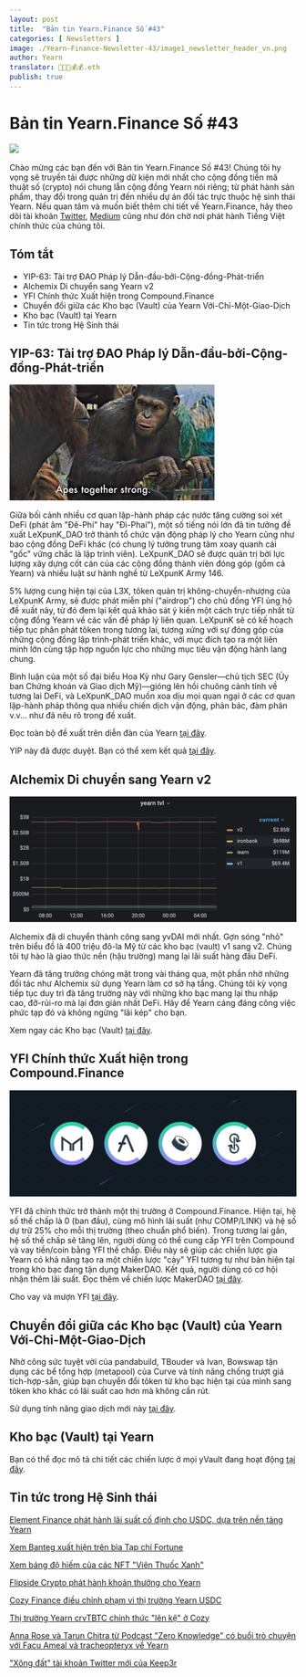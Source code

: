 ```yaml
---
layout: post
title:  "Bản tin Yearn.Finance Số #43"
categories: [ Newsletters ]
image: ./Yearn-Finance-Newsletter-43/image1_newsletter_header_vn.png
author: Yearn
translator: 🤖💵💵💰💰.eth
publish: true
---
```


# Bản tin Yearn.Finance Số #43

![](https://i.imgur.com/mD1d7Nv.png)

Chào mừng các bạn đến với Bản tin Yearn.Finance Số #43! Chúng tôi hy vọng sẽ truyền tải được những dữ kiện mới nhất cho cộng đồng tiền mã thuật số (crypto) nói chung lẫn cộng đồng Yearn nói riêng; từ phát hành sản phẩm, thay đổi trong quản trị đến nhiều dự án đối tác trực thuộc hệ sinh thái Yearn. Nếu quan tâm và muốn biết thêm chi tiết về Yearn.Finance, hãy theo dõi tài khoản [Twitter](https://twitter.com/iearnfinance), [Medium](https://medium.com/iearn) cũng như đón chờ nơi phát hành Tiếng Việt chính thức của chúng tôi.

## **Tóm tắt**

- YIP-63: Tài trợ ĐAO Pháp lý Dẫn-đầu-bởi-Cộng-đồng-Phát-triển
- Alchemix Di chuyển sang Yearn v2
- YFI Chính thức Xuất hiện trong Compound.Finance
- Chuyển đổi giữa các Kho bạc (Vault) của Yearn Với-Chỉ-Một-Giao-Dịch
- Kho bạc (Vault) tại Yearn
- Tin tức trong Hệ Sinh thái

## **YIP-63: Tài trợ ĐAO Pháp lý Dẫn-đầu-bởi-Cộng-đồng-Phát-triển**

![](image2.jpg)

Giữa bối cảnh nhiều cơ quan lập-hành pháp các nước tăng cường soi xét DeFi (phát âm "Đê-Phi" hay "Đì-Phai"), một số tiếng nói lớn đã tin tưởng đề xuất LeXpunK_DAO trở thành tổ chức vận động pháp lý cho Yearn cũng như bao cộng đồng DeFi khác (có chung lý tưởng trung tâm xoay quanh cái "gốc" vững chắc là lập trình viên). LeXpunK_DAO sẽ được quản trị bởi lực lượng xây dựng cốt cán của các cộng đồng thành viên đóng góp (gồm cả Yearn) và nhiều luật sư hành nghề từ LeXpunK&nbsp;Army&nbsp;146.

5% lượng cung hiện tại của L3X, tôken quản trị không-chuyển-nhượng của LeXpunK&nbsp;Army, sẽ được phát miễn phí ("airdrop") cho chủ đồng YFI ủng hộ đề xuất này, từ đó đem lại kết quả khảo sát ý kiến một cách trực tiếp nhất từ cộng đồng Yearn về các vấn đề pháp lý liên quan. LeXpunK sẽ có kế hoạch tiếp tục phân phát tôken trong tương lai, tương xứng với sự đóng góp của những cộng đồng lập trình-phát triển khác, với mục đích tạo ra một liên minh lớn cùng tập hợp nguồn lực cho những mục tiêu vận động hành lang chung.

Bình luận của một số đại biểu Hoa Kỳ như Gary&nbsp;Gensler—chủ tịch SEC (Ủy ban Chứng khoán và Giao dịch Mỹ)—gióng lên hồi chuông cảnh tỉnh về tương lai DeFi, và LeXpunK_DAO muốn xoa dịu mọi quan ngại ở các cơ quan lập-hành pháp thông qua nhiều chiến dịch vận động, phản bác, đàm phán v.v... như đã nêu rõ trong đề xuất.

Đọc toàn bộ đề xuất trên diễn đàn của Yearn [tại đây](https://gov.yearn.finance/t/yip-63-fund-builder-first-legal-activism-dao/11280).

YIP này đã được duyệt. Bạn có thể xem kết quả [tại đây](https://gov.yearn.finance/t/proposal-fund-builder-first-legal-activism-dao/11280).

## **Alchemix Di chuyển sang Yearn v2**

![](image3.jpg)

Alchemix đã di chuyển thành công sang yvDAI mới nhất. Gợn sóng "nhỏ" trên biểu đồ là 400 triệu đô-la Mỹ từ các kho bạc (vault) v1 sang v2. Chúng tôi tự hào là giao thức nền (hậu trường) mang lại lãi suất hàng đầu DeFi.

Yearn đã tăng trưởng chóng mặt trong vài tháng qua, một phần nhờ những đối tác như Alchemix sử dụng Yearn làm cơ sở hạ tầng. Chúng tôi kỳ vọng tiếp tục duy trì đà tăng trưởng này với những kho bạc mang lại thu nhập cao, đỡ-rủi-ro mà lại đơn giản nhất DeFi. Hãy để Yearn cáng đáng công việc phức tạp đó và không ngừng "lãi kép" cho bạn.

Xem ngay các Kho bạc (Vault) [tại đây](https://yearn.finance/vaults).

## **YFI Chính thức Xuất hiện trong Compound.Finance**

![](image4.jpg)

YFI đã chính thức trở thành một thị trường ở Compound.Finance. Hiện tại, hệ số thế chấp là 0 (ban đầu), cùng mô hình lãi suất (như COMP/LINK) và hệ số dự trữ 25% cho mỗi thị trường (theo chuẩn phổ biến). Trong tương lai gần, hệ số thế chấp sẽ tăng lên, người dùng có thể cung cấp YFI trên Compound và vay tiền/coin bằng YFI thế chấp. Điều này sẽ giúp các chiến lược gia Yearn có khả năng tạo ra một chiến lược "cày" YFI tương tự như bản hiện tại trong kho bạc đang tận dụng MakerDAO. Kết quả, người dùng có cơ hội nhận thêm lãi suất. Đọc thêm về chiến lược MakerDAO [tại đây](https://yearn.fi/invest/0xE14d13d8B3b85aF791b2AADD661cDBd5E6097Db1).

Cho vay và mượn YFI [tại đây](https://app.compound.finance/).

## **Chuyển đổi giữa các Kho bạc (Vault) của Yearn Với-Chỉ-Một-Giao-Dịch**

Nhờ công sức tuyệt vời của pandabuild, TBouder và Ivan, Bowswap tận dụng các bể tổng hợp (metapool) của Curve và tính năng chống trượt giá tích-hợp-sẵn, giúp bạn chuyển đổi tôken từ kho bạc hiện tại của mình sang tôken kho khác có lãi suất cao hơn mà không cần rút.

Sử dụng tính năng giao dịch mới này [tại đây](https://bowswap.finance/).

## **Kho bạc (Vault) tại Yearn**

Bạn có thể đọc mô tả chi tiết các chiến lược ở mọi yVault đang hoạt động [tại đây](https://medium.com/yearn-state-of-the-vaults/the-vaults-at-yearn-9237905ffed3).

## **Tin tức trong Hệ Sinh thái**

[Element Finance phát hành lãi suất cố định cho USDC, dựa trên nền tảng Yearn](https://twitter.com/element_fi/status/1422934199284215810?s=20)

[Xem Banteg xuất hiện trên bìa Tạp chí Fortune](https://twitter.com/FortuneMagazine/status/1420803860336152577)

[Xem bảng độ hiếm của các NFT "Viên Thuốc Xanh"](https://github.com/banteg/blue-pill#rarity-table)

[Flipside Crypto phát hành khoản thưởng cho Yearn](https://twitter.com/BmurrayFlipside/status/1421147576674422788)

[Cozy Finance điều chỉnh phạm vi thị trường Yearn USDC](https://twitter.com/cozyfinance/status/1422226784674664453)

[Thị trường Yearn crvTBTC chính thức "lên kệ" ở Cozy](https://twitter.com/cozyfinance/status/1422633897490223107)

[Anna Rose và Tarun Chitra từ Podcast "Zero Knowledge" có buổi trò chuyện với Facu Ameal và tracheopteryx về Yearn](https://www.zeroknowledge.fm/192)

["Xông đất" tài khoản Twitter mới của Keep3r](https://twitter.com/thekeep3r)